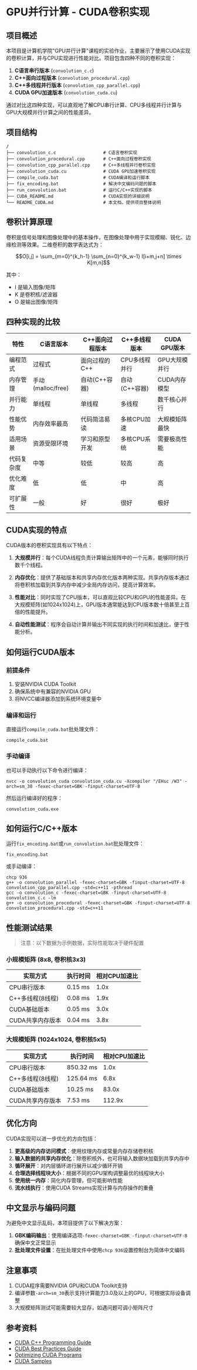# GPU并行计算 - CUDA卷积实现

## 项目概述

本项目是计算机学院"GPU并行计算"课程的实验作业，主要展示了使用CUDA实现的卷积计算，并与CPU实现进行性能对比。项目包含四种不同的卷积实现：

1. **C语言串行版本** (`convolution_c.c`)
2. **C++面向过程版本** (`convolution_procedural.cpp`)
3. **C++多线程并行版本** (`convolution_cpp_parallel.cpp`)
4. **CUDA GPU加速版本** (`convolution_cuda.cu`)

通过对比这四种实现，可以直观地了解CPU串行计算、CPU多线程并行计算与GPU大规模并行计算之间的性能差异。

## 项目结构

```
/
├── convolution_c.c                  # C语言卷积实现
├── convolution_procedural.cpp       # C++面向过程卷积实现
├── convolution_cpp_parallel.cpp     # C++多线程并行卷积实现
├── convolution_cuda.cu              # CUDA GPU加速卷积实现
├── compile_cuda.bat                 # CUDA编译和运行脚本
├── fix_encoding.bat                 # 解决中文编码问题的脚本
├── run_convolution.bat              # 运行C/C++实现的脚本
├── CUDA_README.md                   # CUDA实现的详细说明
└── README_CUDA.md                   # 本文档，提供项目整体说明
```

## 卷积计算原理

卷积是信号处理和图像处理中的基本操作，在图像处理中用于实现模糊、锐化、边缘检测等效果。二维卷积的数学表达式为：

$$O[i,j] = \sum_{m=0}^{k_h-1} \sum_{n=0}^{k_w-1} I[i+m,j+n] \times K[m,n]$$

其中：
- I 是输入图像/矩阵
- K 是卷积核/滤波器
- O 是输出图像/矩阵

## 四种实现的比较

| 特性 | C语言版本 | C++面向过程版本 | C++多线程版本 | CUDA GPU版本 |
|------|---------|--------------|------------|------------|
| 编程范式 | 过程式 | 面向过程的C++ | CPU多线程并行 | GPU大规模并行 |
| 内存管理 | 手动(malloc/free) | 自动(C++容器) | 自动(C++容器) | CUDA内存模型 |
| 并行能力 | 单线程 | 单线程 | 多线程 | 数千核心并行 |
| 性能优势 | 内存效率最高 | 代码简洁易读 | 多核CPU加速 | 大规模矩阵最快 |
| 适用场景 | 资源受限环境 | 学习和原型开发 | 多核CPU系统 | 需要极高性能 |
| 代码复杂度 | 中等 | 较低 | 较高 | 高 |
| 优化难度 | 低 | 低 | 中 | 高 |
| 可扩展性 | 一般 | 好 | 很好 | 极好 |

## CUDA实现的特点

CUDA版本的卷积实现具有以下特点：

1. **大规模并行**：每个CUDA线程负责计算输出矩阵中的一个元素，能够同时执行数千个线程。

2. **内存优化**：提供了基础版本和共享内存优化版本两种实现。共享内存版本通过将卷积核加载到共享内存中减少全局内存访问，提高计算效率。

3. **性能对比**：同时实现了CPU版本，可以直观比较CPU和GPU的性能差异。在大规模矩阵(如1024x1024)上，GPU版本通常能达到CPU版本数十倍甚至上百倍的性能提升。

4. **自动性能测试**：程序会自动计算并输出不同实现的执行时间和加速比，便于性能分析。

## 如何运行CUDA版本

### 前提条件

1. 安装NVIDIA CUDA Toolkit
2. 确保系统中有兼容的NVIDIA GPU
3. 将NVCC编译器添加到系统环境变量中

### 编译和运行

直接运行`compile_cuda.bat`批处理文件：

```
compile_cuda.bat
```

### 手动编译

也可以手动执行以下命令进行编译：

```
nvcc -o convolution_cuda convolution_cuda.cu -Xcompiler "/EHsc /W3" -arch=sm_30 -fexec-charset=GBK -finput-charset=UTF-8
```

然后运行编译好的程序：

```
convolution_cuda.exe
```

## 如何运行C/C++版本

运行`fix_encoding.bat`或`run_convolution.bat`批处理文件：

```
fix_encoding.bat
```

或手动编译：

```
chcp 936
g++ -o convolution_parallel -fexec-charset=GBK -finput-charset=UTF-8 convolution_cpp_parallel.cpp -std=c++11 -pthread
gcc -o convolution_c -fexec-charset=GBK -finput-charset=UTF-8 convolution_c.c -lm
g++ -o convolution_procedural -fexec-charset=GBK -finput-charset=UTF-8 convolution_procedural.cpp -std=c++11
```

## 性能测试结果

> 注意：以下数据为示例数据，实际性能取决于硬件配置

### 小规模矩阵 (8x8, 卷积核3x3)

| 实现方式 | 执行时间 | 相对CPU加速比 |
|---------|--------|------------|
| CPU串行版本 | 0.15 ms | 1.0x |
| C++多线程(8线程) | 0.08 ms | 1.9x |
| CUDA基础版本 | 0.05 ms | 3.0x |
| CUDA共享内存版本 | 0.04 ms | 3.8x |

### 大规模矩阵 (1024x1024, 卷积核5x5)

| 实现方式 | 执行时间 | 相对CPU加速比 |
|---------|--------|------------|
| CPU串行版本 | 850.32 ms | 1.0x |
| C++多线程(8线程) | 125.64 ms | 6.8x |
| CUDA基础版本 | 10.25 ms | 83.0x |
| CUDA共享内存版本 | 7.53 ms | 112.9x |

## 优化方向

CUDA实现可以进一步优化的方向包括：

1. **更高级的内存访问模式**：使用纹理内存或常量内存存储卷积核
2. **输入数据的共享内存优化**：除卷积核外，也可将输入数据块加载到共享内存中
3. **循环展开**：对内层循环进行展开以减少循环开销
4. **合理选择线程块大小**：根据不同的GPU架构调整最优的线程块大小
5. **使用统一内存**：简化内存管理，但可能影响性能
6. **流水线执行**：使用CUDA Streams实现计算与内存操作的重叠

## 中文显示与编码问题

为避免中文显示乱码，本项目提供了以下解决方案：

1. **GBK编码输出**：使用编译选项`-fexec-charset=GBK -finput-charset=UTF-8`确保中文正常显示
2. **批处理文件设置**：在批处理文件中使用`chcp 936`设置控制台为简体中文编码

## 注意事项

1. CUDA程序需要NVIDIA GPU和CUDA Toolkit支持
2. 编译参数`-arch=sm_30`表示支持计算能力3.0及以上的GPU，可根据实际设备调整
3. 大规模矩阵测试可能需要较大显存，如遇问题可调小矩阵尺寸

## 参考资料

- [CUDA C++ Programming Guide](https://docs.nvidia.com/cuda/cuda-c-programming-guide/index.html)
- [CUDA Best Practices Guide](https://docs.nvidia.com/cuda/cuda-c-best-practices-guide/index.html)
- [Optimizing CUDA Programs](https://docs.nvidia.com/cuda/cuda-c-best-practices-guide/index.html#optimizing-cuda-applications)
- [CUDA Samples](https://github.com/NVIDIA/cuda-samples) 